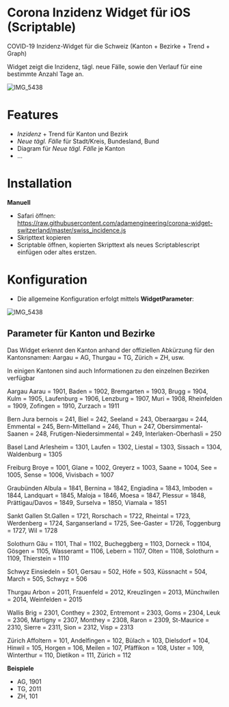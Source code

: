 # Corona Inzidenz Widget für iOS (Scriptable)
COVID-19 Inzidenz-Widget für die Schweiz (Kanton + Bezirke + Trend + Graph)

Widget zeigt die Inzidenz, tägl. neue Fälle, sowie den Verlauf für eine bestimmte Anzahl Tage an.

![IMG_5438](https://raw.githubusercontent.com/adamengineering/corona-widget-switzerland/master/screenshots/screenshot.jpg)

# Features

* _Inzidenz_ + Trend für Kanton und Bezirk
* _Neue tägl. Fälle_ für Stadt/Kreis, Bundesland, Bund
* Diagram für _Neue tägl. Fälle_ je Kanton
* ...

# Installation

**Manuell**
* Safari öffnen: https://raw.githubusercontent.com/adamengineering/corona-widget-switzerland/master/swiss_incidence.js
* Skripttext kopieren
* Scriptable öffnen, kopierten Skripttext als neues Scriptablescript einfügen oder altes erstzen.

# Konfiguration

* Die allgemeine Konfiguration erfolgt mittels **WidgetParameter**:

![IMG_5438](https://raw.githubusercontent.com/adamengineering/corona-widget-switzerland/master/screenshots/widgetparameter.jpg)

## Parameter für Kanton und Bezirke

Das Widget erkennt den Kanton anhand der offiziellen Abkürzung für den Kantonsnamen: Aargau = AG, Thurgau = TG, Zürich = ZH, usw.

In einigen Kantonen sind auch Informationen zu den einzelnen Bezirken verfügbar

Aargau
Aarau = 1901, Baden = 1902, Bremgarten = 1903, Brugg = 1904, Kulm = 1905, Laufenburg = 1906, Lenzburg = 1907, Muri = 1908, Rheinfelden = 1909, Zofingen = 1910, Zurzach = 1911

Bern
Jura bernois = 241, Biel = 242, Seeland = 243, Oberaargau = 244, Emmental = 245, Bern-Mittelland = 246, Thun = 247, Obersimmental-Saanen = 248, Frutigen-Niedersimmental = 249, Interlaken-Oberhasli = 250

Basel Land
Arlesheim = 1301, Laufen = 1302, Liestal = 1303, Sissach = 1304, Waldenburg = 1305

Freiburg
Broye = 1001, Glane = 1002, Greyerz = 1003, Saane = 1004, See = 1005, Sense = 1006, Vivisbach = 1007

Graubünden
Albula = 1841, Bernina = 1842, Engiadina = 1843, Imboden = 1844, Landquart = 1845, Maloja = 1846, Moesa = 1847, Plessur = 1848, Prättigau/Davos = 1849, Surselva = 1850, Viamala = 1851

Sankt Gallen
St.Gallen = 1721, Rorschach = 1722, Rheintal = 1723, Werdenberg = 1724, Sarganserland = 1725, See-Gaster = 1726, Toggenburg = 1727, Wil = 1728

Solothurn
Gäu = 1101, Thal = 1102, Bucheggberg = 1103, Dorneck = 1104, Gösgen = 1105, Wasseramt = 1106, Lebern = 1107, Olten = 1108, Solothurn = 1109, Thierstein = 1110

Schwyz
Einsiedeln = 501, Gersau = 502, Höfe = 503, Küssnacht = 504, March = 505, Schwyz = 506

Thurgau
Arbon = 2011, Frauenfeld = 2012, Kreuzlingen = 2013, Münchwilen = 2014, Weinfelden = 2015

Wallis
Brig = 2301, Conthey = 2302, Entremont = 2303, Goms = 2304, Leuk = 2306, Martigny = 2307, Monthey = 2308, Raron = 2309, St-Maurice = 2310, Sierre = 2311, Sion = 2312, Visp = 2313

Zürich
Affoltern = 101, Andelfingen = 102, Bülach = 103, Dielsdorf = 104, Hinwil = 105, Horgen = 106, Meilen = 107, Pfäffikon = 108, Uster = 109, Winterthur = 110, Dietikon = 111, Zürich = 112

**Beispiele**

* AG, 1901
* TG, 2011
* ZH, 101 
